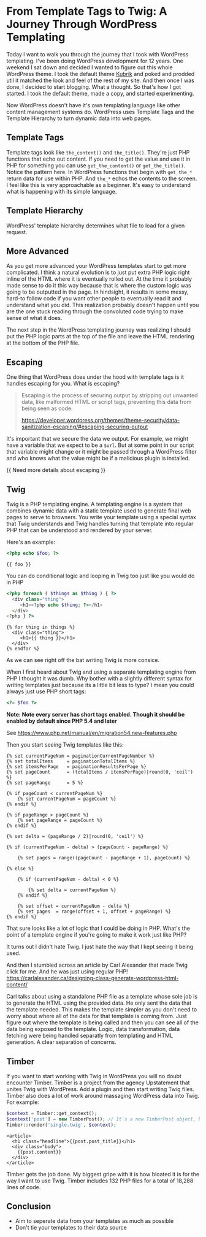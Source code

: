# From Template Tags to Twig: A Journey Through WordPress Templating

Today I want to walk you through the journey that I took with WordPress templating. I've been doing WordPress development for 12 years. One weekend I sat down and decided I wanted to figure out this whole WordPress theme. I took the default theme [Kubrik](https://github.com/Heilemann/kubrick-for-wordpress) and poked and prodded util it matched the look and feel of the rest of my site. And then once I was done, I decided to start blogging. What a thought. So that's how I got started. I took the default theme, made a copy, and started experimenting. 

Now WordPress doesn't have it's own templating language like other content management systems do. WordPress uses Template Tags and the Template Hierarchy to turn dynamic data into web pages. 

## Template Tags

Template tags look like `the_content()` and `the_title()`. They're just PHP functions that echo out content. If you need to get the value and use it in PHP for something you can use `get_the_content()` or `get_the_title()`. Notice the pattern here. In WordPress functions that begin with `get_the_*` return data for use within PHP. And `the_*` echos the contents to the screen. I feel like this is very approachable as a beginner. It's easy to understand what is happening with its simple language. 

## Template Hierarchy

WordPress' template hierarchy determines what file to load for a given request.

## More Advanced

As you get more advanced your WordPress templates start to get more complicated. I think a natural evolution is to just put extra PHP logic right inline of the HTML where it is eventually rolled out. At the time it probably made sense to do it this way because that is where the custom logic was going to be outputted in the page. In hindsight, it results in some messy, hard-to follow code if you want other people to eventually read it and understand what you did. This realization probably doesn't happen until you are the one stuck reading through the convoluted code trying to make sense of what it does. 

The next step in the WordPress templating journey was realizing I should put the PHP logic parts at the top of the file and leave the HTML rendering at the bottom of the PHP file. 

## Escaping

One thing that WordPress does under the hood with template tags is it handles escaping for you. What is escaping?

> Escaping is the process of securing output by stripping out unwanted data, like malformed HTML or script tags, preventing this data from being seen as code.
>
> <https://developer.wordpress.org/themes/theme-security/data-sanitization-escaping/#escaping-securing-output>

It's important that we secure the data we output. For example, we might have a variable that we expect to be a `$url`. But at some point in our script that variable might change or it might be passed through a WordPress filter and who knows what the value might be if a malicious plugin is installed. 

{{ Need more details about escaping }}

## Twig

Twig is a PHP templating engine. A templating engine is a system that combines dynamic data with a static template used to generate final web pages to serve to browsers. You write your template using a special syntax that Twig understands and Twig handles turning that template into regular PHP that can be understood and rendered by your server. 

Here's an example:

```php
<?php echo $foo; ?>
``` 

```twig
{{ foo }}
```

You can do conditional logic and looping in Twig too just like you would do in PHP

```php
<?php foreach ( $things as $thing ) { ?>
  <div class="thing">
     <h1><?php echo $thing; ?></h1>
  </div>
<?php } ?>
```

```twig
{% for thing in things %}
  <div class="thing">
     <h1>{{ thing }}</h1>
  </div>
{% endfor %}
```

As we can see right off the bat writing Twig is more consice. 

When I first heard about Twig and using a separate templating engine from PHP I thought it was dumb. Why bother with a slightly different syntax for writing templates just because its a little bit less to type? I mean you could always just use PHP short tags:

```php
<?= $foo ?>
```
**Note: Note every server has short tags enabled. Though it should be enabled by default since PHP 5.4 and later**

See https://www.php.net/manual/en/migration54.new-features.php

Then you start seeing Twig templates like this:

```twig
{% set currentPageNum = paginationCurrentPageNumber %}
{% set totalItems     = paginationTotalItems %}
{% set itemsPerPage   = paginationResultsPerPage %}
{% set pageCount      = (totalItems / itemsPerPage)|round(0, 'ceil') %}
{% set pageRange      = 5 %}

{% if pageCount < currentPageNum %}
    {% set currentPageNum = pageCount %}
{% endif %}

{% if pageRange > pageCount %}
    {% set pageRange = pageCount %}
{% endif %}

{% set delta = (pageRange / 2)|round(0, 'ceil') %}

{% if (currentPageNum - delta) > (pageCount - pageRange) %}

    {% set pages = range((pageCount - pageRange + 1), pageCount) %}

{% else %}

    {% if (currentPageNum - delta) < 0 %}

        {% set delta = currentPageNum %}
    {% endif %}

    {% set offset = currentPageNum - delta %}
    {% set pages  = range(offset + 1, offset + pageRange) %}
{% endif %}
```

That sure looks like a lot of logic that I could be doing in PHP. What's the point of a template engine if you're going to make it work just like PHP?

It turns out I didn't hate Twig. I just hate the way that I kept seeing it being used. 

And then I stumbled across an article by Carl Alexander that made Twig click for me. And he was just using regular PHP! https://carlalexander.ca/designing-class-generate-wordpress-html-content/

Carl talks about using a standalone PHP file as a template whose sole job is to generate the HTML using the provided data. He only sent the data that the template needed. This makes the template simpler as you don't need to worry about where all of the data for that template is coming from. Just figure out where the template is being called and then you can see all of the data being exposed to the template. Logic, data transformation, data fetching were being handled separatly from templating and HTML generation. A clear separation of concerns.

## Timber

If you want to start working with Twig in WordPress you will no doubt encounter Timber. Timber is a project from the agency Upstatement that unites Twig with WordPress. Add a plugin and then start writing Twig files. Timber also does a lot of work around massaging WordPress data into Twig. For example:

```php
$context = Timber::get_context();
$context['post'] = new TimberPost(); // It's a new TimberPost object, but an existing post from WordPress.
Timber::render('single.twig', $context);
``` 

```twig
<article>
  <h1 class="headline">{{post.post_title}}</h1>
  <div class="body">
    {{post.content}}
  </div>
</article>
```

Timber gets the job done. My biggest gripe with it is how bloated it is for the way I want to use Twig. Timber includes 132 PHP files for a total of 18,288 lines of code. 

## Conclusion

 - Aim to seperate data from your templates as much as possible
 - Don't tie your templates to their data source
